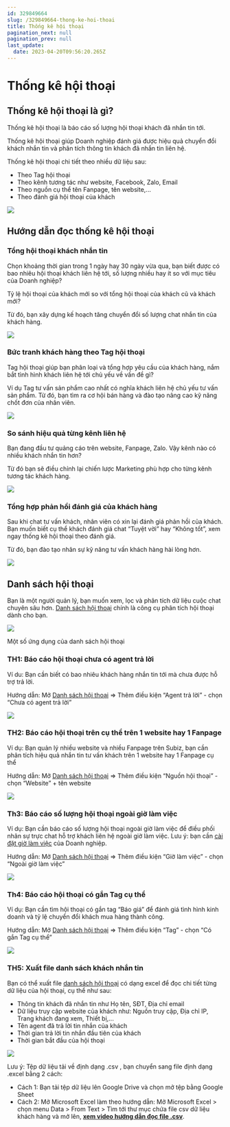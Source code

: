 ```yaml
---
id: 329849664
slug: /329849664-thong-ke-hoi-thoai
title: Thống kê hội thoại
pagination_next: null
pagination_prev: null
last_update:
  date: 2023-04-20T09:56:20.265Z
---
```


# Thống kê hội thoại



## Thống kê hội thoại là gì?


Thống kê hội thoại là báo cáo số lượng hội thoại khách đã nhắn tin tới.



Thống kê hội thoại giúp Doanh nghiệp đánh giá được hiệu quả chuyển đổi khách nhắn tin và phân tích thông tin khách đã nhắn tin liên hệ.



Thống kê hội thoại chi tiết theo nhiều dữ liệu sau:

- Theo Tag hội thoại
- Theo kênh tương tác như website, Facebook, Zalo, Email
- Theo nguồn cụ thể tên Fanpage, tên website,...
- Theo đánh giá hội thoại của khách


![](https://vcdn.subiz-cdn.com/file/firtbdcrqrlszqbhuqal_acpxkgumifuoofoosble)

## Hướng dẫn đọc thống kê hội thoại

### Tổng hội thoại khách nhắn tin


Chọn khoảng thời gian trong 1 ngày hay 30 ngày vừa qua, bạn biết được có bao nhiêu hội thoại khách liên hệ tới, số lượng nhiều hay ít so với mục tiêu của Doanh nghiệp?

Tỷ lệ hội thoại của khách mới so với tổng hội thoại của khách cũ và khách mới?

Từ đó, bạn xây dựng kế hoạch tăng chuyển đổi số lượng chat nhắn tin của khách hàng.


![](https://vcdn.subiz-cdn.com/file/firtbdcrsjjoxpjprozv_acpxkgumifuoofoosble)



### Bức tranh khách hàng theo Tag hội thoại


Tag hội thoại giúp bạn phân loại và tổng hợp yêu cầu của khách hàng, nắm bắt tình hình khách liên hệ tới chủ yếu về vấn đề gì?

Ví dụ Tag tư vấn sản phẩm cao nhất có nghĩa khách liên hệ chủ yếu tư vấn sản phẩm. Từ đó, bạn tìm ra cơ hội bán hàng và đào tạo nâng cao kỹ năng chốt đơn của nhân viên.


![](https://vcdn.subiz-cdn.com/file/firtbdcrucfcmzlvvrqv_acpxkgumifuoofoosble)

### So sánh hiệu quả từng kênh liên hệ


Bạn đang đầu tư quảng cáo trên website, Fanpage, Zalo. Vậy kênh nào có nhiều khách nhắn tin hơn? 

Từ đó bạn sẽ điều chỉnh lại chiến lược Marketing phù hợp cho từng kênh tương tác khách hàng.


![](https://vcdn.subiz-cdn.com/file/firtbcyivkptpetvaggk_acpxkgumifuoofoosble)

### Tổng hợp phản hồi đánh giá của khách hàng


Sau khi chat tư vấn khách, nhân viên có xin lại đánh giá phản hồi của khách. Bạn muốn biết cụ thể khách đánh giá chat “Tuyệt vời” hay “Không tốt”, xem ngay thống kê hội thoại theo đánh giá.

Từ đó, bạn đào tạo nhân sự kỹ năng tư vấn khách hàng hài lòng hơn.


![](https://vcdn.subiz-cdn.com/file/firtbdcrwyovfhskwwfg_acpxkgumifuoofoosble)



## Danh sách hội thoại


Bạn là một người quản lý, bạn muốn xem, lọc và phân tích dữ liệu cuộc chat chuyên sâu hơn. [Danh sách hội thoại](https://app.subiz.com.vn/new-reports/convo-list) chính là công cụ phân tích hội thoại dành cho bạn.


![](https://vcdn.subiz-cdn.com/file/firtbcyjcjehjfietdwn_acpxkgumifuoofoosble)


Một số ứng dụng của danh sách hội thoại
### TH1: Báo cáo hội thoại chưa có agent trả lời


Ví du: Bạn cần biết có bao nhiêu khách hàng nhắn tin tới mà chưa được hỗ trợ trả lời.

Hướng dẫn: Mở [Danh sách hội thoại](https://app.subiz.com.vn/new-reports/convo-list) => Thêm điều kiện “Agent trả lời” - chọn “Chưa có agent trả lời”


![](https://vcdn.subiz-cdn.com/file/firtbcyjfbnaiwfzzyvf_acpxkgumifuoofoosble)

### TH2: Báo cáo hội thoại trên cụ thể trên 1 website hay 1 Fanpage


Ví dụ: Bạn quản lý nhiều website và nhiều Fanpage trên Subiz, bạn cần phân tích hiệu quả nhắn tin tư vấn khách trên 1 website hay 1 Fanpage cụ thể

Hướng dẫn: Mở [Danh sách hội thoại](https://app.subiz.com.vn/new-reports/convo-list) => Thêm điều kiện “Nguồn hội thoại” - chọn “Website” + tên website


![](https://vcdn.subiz-cdn.com/file/firtbcyjididmiawpdiq_acpxkgumifuoofoosble)



### Th3: Báo cáo số lượng hội thoại ngoài giờ làm việc


Ví dụ: Bạn cần báo cáo số lượng hội thoại ngoài giờ làm việc để điều phối nhân sự trực chat hỗ trợ khách liên hệ ngoài giờ làm việc. Lưu ý: bạn cần [cài đặt giờ làm việc](https://subiz.com.vn/docs/1954376476-gio-lam-viec) của Doanh nghiệp.

Hướng dẫn: Mở [Danh sách hội thoại](https://app.subiz.com.vn/new-reports/convo-list) => Thêm điều kiện “Giờ làm việc” - chọn “Ngoài giờ làm việc”


![](https://vcdn.subiz-cdn.com/file/firtbcyjlatjnpfbsydi_acpxkgumifuoofoosble)

### Th4: Báo cáo hội thoại có gắn Tag cụ thể


Ví dụ: Bạn cần tìm hội thoại có gắn tag “Báo giá” để đánh giá tình hình kinh doanh và tỷ lệ chuyển đổi khách mua hàng thành công.

Hướng dẫn: Mở [Danh sách hội thoại](https://app.subiz.com.vn/new-reports/convo-list) => Thêm điều kiện “Tag” - chọn “Có gắn Tag cụ thể”


![](https://vcdn.subiz-cdn.com/file/firtbcyjnydvkdpkdweh_acpxkgumifuoofoosble)



### TH5: Xuất file danh sách khách nhắn tin


Bạn có thể xuất file [danh sách hội thoại](https://app.subiz.com.vn/new-reports/convo-list) có dạng excel để đọc chi tiết từng dữ liệu của hội thoại, cụ thể như sau:

- Thông tin khách đã nhắn tin như Họ tên, SĐT, Địa chỉ email
- Dữ liệu truy cập website của khách như: Nguồn truy cập, Địa chỉ IP, Trang khách đang xem, Thiết bị,...
- Tên agent đã trả lời tin nhắn của khách
- Thời gian trả lời tin nhắn đầu tiên của khách
- Thời gian bắt đầu của hội thoại




![](https://vcdn.subiz-cdn.com/file/firtbdcseqxrbyethhoy_acpxkgumifuoofoosble)




Lưu ý: Tệp dữ liệu tải về định dạng .csv , bạn chuyển sang file định dạng .excel bằng 2 cách:

- Cách 1: Bạn tải tệp dữ liệu lên Google Drive và chọn mở tệp bằng Google Sheet
- Cách 2: Mở Microsoft Excel làm theo hướng dẫn: Mở Microsoft Excel > chọn menu Data > From Text > Tìm tới thư mục chứa file csv dữ liệu khách hàng và mở lên, **[xem video hướng dẫn đọc file .csv](https://www.youtube.com/watch?v=mJgbIMfkCwY)**.